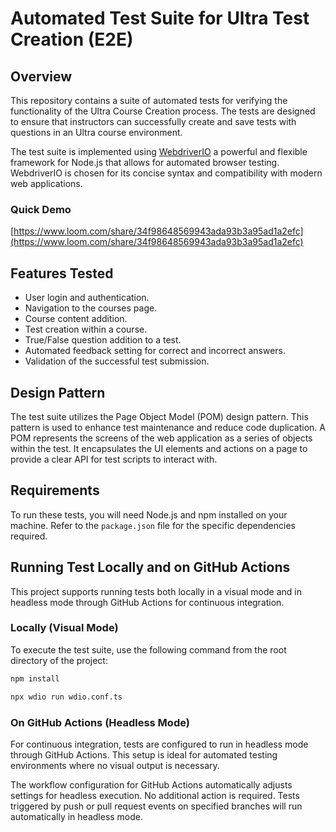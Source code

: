# Automated Test Suite for Ultra Test Creation (E2E)

## Overview

This repository contains a suite of automated tests for verifying the functionality of the Ultra Course Creation process. The tests are designed to ensure that instructors can successfully create and save tests with questions in an Ultra course environment.

The test suite is implemented using [WebdriverIO](https://webdriver.io/) a powerful and flexible framework for Node.js that allows for automated browser testing. WebdriverIO is chosen for its concise syntax and compatibility with modern web applications.

### Quick Demo
[https://www.loom.com/share/34f98648569943ada93b3a95ad1a2efc](https://www.loom.com/share/34f98648569943ada93b3a95ad1a2efc)

## Features Tested

- User login and authentication.
- Navigation to the courses page.
- Course content addition.
- Test creation within a course.
- True/False question addition to a test.
- Automated feedback setting for correct and incorrect answers.
- Validation of the successful test submission.

## Design Pattern

The test suite utilizes the Page Object Model (POM) design pattern. This pattern is used to enhance test maintenance and reduce code duplication. A POM represents the screens of the web application as a series of objects within the test. It encapsulates the UI elements and actions on a page to provide a clear API for test scripts to interact with.

## Requirements

To run these tests, you will need Node.js and npm installed on your machine. Refer to the `package.json` file for the specific dependencies required.

## Running Test Locally and on GitHub Actions

This project supports running tests both locally in a visual mode and in headless mode through GitHub Actions for continuous integration.

### Locally (Visual Mode)
To execute the test suite, use the following command from the root directory of the project:

```sh
npm install
```

```sh
npx wdio run wdio.conf.ts
```

### On GitHub Actions (Headless Mode)
For continuous integration, tests are configured to run in headless mode through GitHub Actions. This setup is ideal for automated testing environments where no visual output is necessary.

The workflow configuration for GitHub Actions automatically adjusts settings for headless execution. No additional action is required. Tests triggered by push or pull request events on specified branches will run automatically in headless mode.
